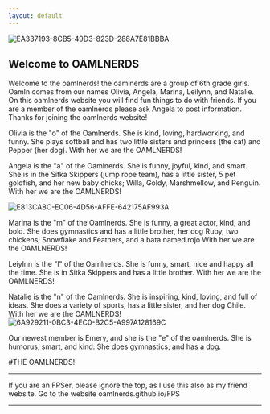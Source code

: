 ```yaml
---
layout: default
---
```


![EA337193-8CB5-49D3-823D-288A7E81BBBA](https://user-images.githubusercontent.com/48270916/80922693-42ad8680-8d2b-11ea-9821-57796efbb9fd.jpeg)


## Welcome to OAMLNERDS
Welcome to the oamlnerds! the oamlnerds are a group of 6th grade girls. Oamln comes from our names Olivia, Angela, Marina, Leilynn, and Natalie.
On this oamlnerds website you will find fun things to do with friends. If you are a member of the oamlnerds please ask Angela to post information. Thanks for joining the oamlnerds website!


Olivia is the "o" of the Oamlnerds. She is kind, loving, hardworking, and funny. She plays softball and has two little sisters and princess (the cat) and Pepper (her dog). With her we are the OAMLNERDS!


Angela is the "a" of the Oamlnerds. She is funny, joyful, kind, and smart. She is in the Sitka Skippers (jump rope team), has a little sister, 5 pet goldfish, and her new baby chicks; Willa, Goldy, Marshmellow, and Penguin. With her we are the OAMLNERDS!

![E813CA8C-EC06-4D56-AFFE-642175AF993A](https://user-images.githubusercontent.com/48270916/80925539-0b47d580-8d3d-11ea-90e0-d00ef520e3a6.jpeg)



Marina is the "m" of the Oamlnerds. She is funny, a great actor, kind, and bold. She does gymnastics and has a little brother, her dog Ruby, two chickens; Snowflake and Feathers, and a bata named rojo  With her we are the OAMLNERDS!


Leiylnn is the "l" of the Oamlnerds. She is funny, smart, nice and happy all the time. She is in Sitka Skippers and has a little brother. With her we are the OAMLNERDS!


Natalie is the "n" of the Oamlnerds. She is inspiring, kind, loving, and full of ideas. She does a variety of sports, has a little sister, and her dog Chile. With her we are the OAMLNERDS!
![6A929211-0BC3-4EC0-B2C5-A997A128169C](https://user-images.githubusercontent.com/48270916/80925426-1ea67100-8d3c-11ea-994f-2066c1559b79.jpeg)


Our newest member is Emery, and she is the "e" of the oamlnerds. She is humorus, smart, and kind. She does gymnastics, and has a dog.

#THE OAMLNERDS!

* * *
If you are an FPSer, please ignore the top, as I use this also as my friend website. Go to the website oamlnerds.github.io/FPS

* * *

